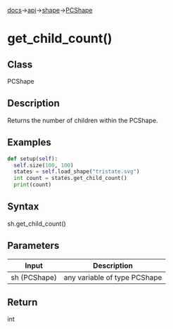 [docs](/docs/)→[api](/docs/api)→[shape](/docs/api/shape/)→[PCShape](/docs/api/shape/PCShape/)

# get_child_count()

## Class

PCShape

## Description

Returns the number of children within the PCShape.

## Examples

```py
def setup(self):
  self.size(100, 100)
  states = self.load_shape("tristate.svg")
  int count = states.get_child_count()
  print(count)
```

## Syntax

sh.get_child_count()	

## Parameters

| Input | Description |
|-------|-------------|
| sh	(PCShape) | any variable of type PCShape |

## Return

int	